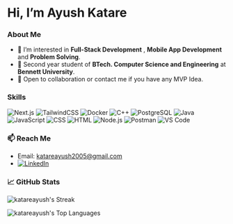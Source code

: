 # Hi, I’m Ayush Katare

### About Me
- 👀 I’m interested in  **Full-Stack Development** , **Mobile App Development** and **Problem Solving**.
- 🌱 Second year student of **BTech. Computer Science and Engineering** at **Bennett University**.
- 💞️ Open to collaboration or contact me if you have any MVP Idea.

### Skills
![Next.js](https://img.shields.io/badge/NEXT.js-000000?style=for-the-badge&logo=next.js&logoColor=blac)
![TailwindCSS](https://img.shields.io/badge/TailwindCSS-06B6D4?style=for-the-badge&logo=tailwindcss&logoColor=white)
![Docker](https://img.shields.io/badge/Docker-2496ED?style=for-the-badge&logo=docker&logoColor=white)
![C++](https://img.shields.io/badge/C++-00599C?style=for-the-badge&logo=cplusplus&logoColor=white)
![PostgreSQL](https://img.shields.io/badge/PostgreSQL-4169E1?style=for-the-badge&logo=postgresql&logoColor=white)
![Java](https://img.shields.io/badge/Java-007396?style=for-the-badge&logo=java&logoColor=white)
![JavaScript](https://img.shields.io/badge/JavaScript-F7DF1E?style=for-the-badge&logo=javascript&logoColor=black)
![CSS](https://img.shields.io/badge/CSS-1572B6?style=for-the-badge&logo=css3&logoColor=white)
![HTML](https://img.shields.io/badge/HTML-E34F26?style=for-the-badge&logo=html5&logoColor=white)
![Node.js](https://img.shields.io/badge/Node.js-339933?style=for-the-badge&logo=nodedotjs&logoColor=white)
![Postman](https://img.shields.io/badge/Postman-FF6C37?style=for-the-badge&logo=postman&logoColor=white)
![VS Code](https://img.shields.io/badge/VS%20Code-007ACC?style=for-the-badge&logo=visual-studio-code&logoColor=white)



### 📫 Reach Me
- Email: [katareayush2005@gmail.com](mailto:katareayush2005@gmail.com)
- [![LinkedIn](https://img.shields.io/badge/LinkedIn-Ayush%20Katare-0077B5?style=for-the-badge&logo=linkedin&logoColor=white)](https://www.linkedin.com/in/ayush-katare/)

### 📈 GitHub Stats
![katareayush's Streak](https://github-readme-streak-stats.herokuapp.com/?user=katareayush&theme=radical&hide_border=true)

![katareayush's Top Languages](https://github-readme-stats.vercel.app/api/top-langs/?username=katareayush&theme=radical&show_icons=true&hide_border=true&layout=compact)

<!---
katareayush/katareayush is a ✨ special ✨ repository because its `README.md` (this file) appears on your GitHub profile.
You can click the Preview link to take a look at your changes.
- ⚡ Fun fact: ...
--->
